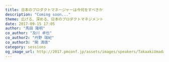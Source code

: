 ```yaml
---
title: 日本のプロダクトマネージャーは今何をすべきか
description: "Coming soon..."
theme: 広げる、深める、日本のプロダクトマネジメント
date: 2017-09-15 17:05
author: "馬田 隆明"
co_author: "及川 卓也"
co_author2: "丹野 瑞紀"
co_author3: "関 満徳"
category: sessions
og_image_url: http://2017.pmconf.jp/assets/images/speakers/TakaakiUmada.jpeg
---
```

